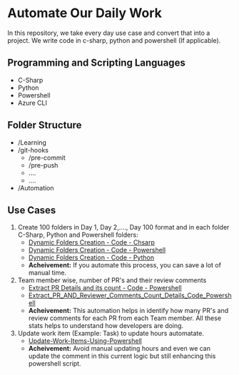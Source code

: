 # Automate Our Daily Work
In this repository, we take every day use case and convert that into a project. We write code in c-sharp, python and powershell (If applicable).

## Programming and Scripting Languages
- C-Sharp
- Python
- Powershell
- Azure CLI

## Folder Structure 
- /Learning
- /git-hooks
   - /pre-commit
   - /pre-push
   - ....
   - ....
- /Automation
   
 
## Use Cases
1. Create 100 folders in Day 1, Day 2,...., Day 100 format and in each folder C-Sharp, Python and Powershell folders:
   - [Dynamic Folders Creation - Code - Chsarp](https://github.com/nuthanm/automate_our_daily_work/blob/main/1_Create_Dynamic_Folders/C-Sharp/Create-Dynamic-Folders.cs)
   - [Dynamic Folders Creation - Code - Powershell](https://github.com/nuthanm/automate_our_daily_work/blob/main/1_Create_Dynamic_Folders/Powershell/create-dynamic-folders.ps1)
   - [Dynamic Folders Creation - Code - Python](https://github.com/nuthanm/automate_our_daily_work/blob/main/1_Create_Dynamic_Folders/Python/create-dynamic-folders.py)
   - **Acheivement:** If you automate this process, you can save a lot of manual time.
2. Team member wise, number of PR's and their review comments
   - [Extract PR Details and its count - Code - Powershell](https://github.com/nuthanm/automate_our_daily_work/blob/main/Automation/Get-PR-Count-From-Each-Team-Member.ps1)
   - [Extract_PR_AND_Reviewer_Comments_Count_Details_Code_Powershell](https://github.com/nuthanm/automate_our_daily_work/blob/main/Automation/Get-PR-and-Reviewers-Count-From-Each-Team-Member.ps1)
   - **Acheivement:** This automation helps in identify how many PR's and review comments for each PR from each Team member. All these stats helps to understand how developers are doing.
3. Update work item (Example: Task) to update hours automatate.
   - [Update-Work-Items-Using-Powershell](https://github.com/nuthanm/automate_our_daily_work/blob/main/Automation/Update-Work-Item-details-using-powershell.ps1)
   - **Acheivement:** Avoid manual updating hours and even we can update the comment in this current logic but still enhancing this powershell script.
